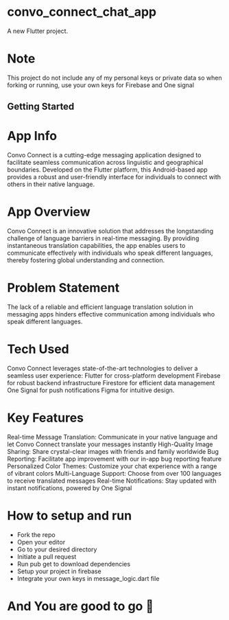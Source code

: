 # convo_connect_chat_app

A new Flutter project.

# Note

This project do not include any of my personal keys or private data so when forking or running, use your own keys for Firebase and One signal

## Getting Started

# App Info
Convo Connect is a cutting-edge messaging application designed to facilitate seamless communication across linguistic and geographical boundaries. Developed on the Flutter platform, this Android-based app provides a robust and user-friendly interface for individuals to connect with others in their native language.

# App Overview
Convo Connect is an innovative solution that addresses the longstanding challenge of language barriers in real-time messaging. By providing instantaneous translation capabilities, the app enables users to communicate effectively with individuals who speak different languages, thereby fostering global understanding and connection.

# Problem Statement
The lack of a reliable and efficient language translation solution in messaging apps hinders effective communication among individuals who speak different languages.

# Tech Used
Convo Connect leverages state-of-the-art technologies to deliver a seamless user experience:
Flutter for cross-platform development
Firebase for robust backend infrastructure
Firestore for efficient data management
One Signal for push notifications
Figma for intuitive design.

# Key Features
Real-time Message Translation: Communicate in your native language and let Convo Connect translate your messages instantly
High-Quality Image Sharing: Share crystal-clear images with friends and family worldwide
Bug Reporting: Facilitate app improvement with our in-app bug reporting feature
Personalized Color Themes: Customize your chat experience with a range of vibrant colors
Multi-Language Support: Choose from over 100 languages to receive translated messages
Real-time Notifications: Stay updated with instant notifications, powered by One Signal

# How to setup and run
- Fork the repo
- Open your editor
- Go to your desired directory
- Initiate a pull request
- Run pub get to download dependencies
- Setup your project in firebase
- Integrate your own keys in message_logic.dart file
# And You are good to go 🤩
